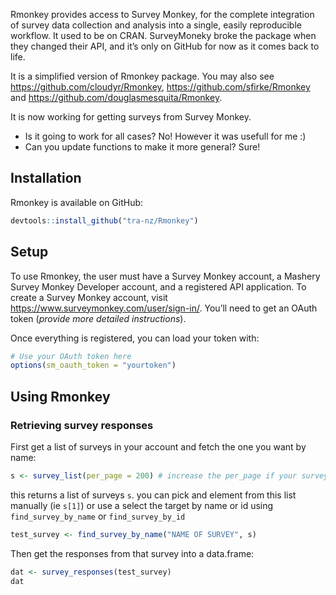 <!-- README.md is generated from README.Rmd. Please edit that file -->

Rmonkey provides access to Survey Monkey, for the complete integration
of survey data collection and analysis into a single, easily
reproducible workflow. It used to be on CRAN. SurveyMoneky broke the
package when they changed their API, and it’s only on GitHub for now as
it comes back to life.

It is a simplified version of Rmonkey package. You may also see
<a href="https://github.com/cloudyr/Rmonkey" class="uri">https://github.com/cloudyr/Rmonkey</a>,
<a href="https://github.com/sfirke/Rmonkey" class="uri">https://github.com/sfirke/Rmonkey</a>
and
<a href="https://github.com/douglasmesquita/Rmonkey" class="uri">https://github.com/douglasmesquita/Rmonkey</a>.

It is now working for getting surveys from Survey Monkey.

-   Is it going to work for all cases? No! However it was usefull for me
    :)
-   Can you update functions to make it more general? Sure!

Installation
------------

Rmonkey is available on GitHub:

``` r
devtools::install_github("tra-nz/Rmonkey")
```

Setup
-----

To use Rmonkey, the user must have a Survey Monkey account, a Mashery
Survey Monkey Developer account, and a registered API application. To
create a Survey Monkey account, visit
<a href="https://www.surveymonkey.com/user/sign-in/" class="uri">https://www.surveymonkey.com/user/sign-in/</a>.
You’ll need to get an OAuth token (*provide more detailed
instructions*).

Once everything is registered, you can load your token with:

``` r
# Use your OAuth token here
options(sm_oauth_token = "yourtoken")
```

Using Rmonkey
-------------

### Retrieving survey responses

First get a list of surveys in your account and fetch the one you want
by name:

``` r
s <- survey_list(per_page = 200) # increase the per_page if your survey is really old and you give a lot of surveys
```

this returns a list of surveys `s`. you can pick and element from this list manually (ie `s[1]`) or use a select the target by name or id using `find_survey_by_name` or `find_survey_by_id`

``` r
test_survey <- find_survey_by_name("NAME OF SURVEY", s)
```

Then get the responses from that survey into a data.frame:

``` r
dat <- survey_responses(test_survey)
dat
```
